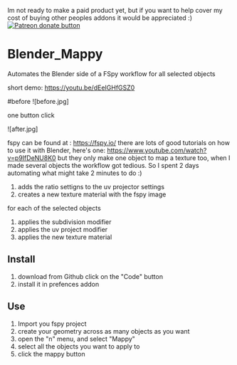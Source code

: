 
Im not ready to make a paid product yet, but if you want to help cover my cost of buying other peoples addons it would be appreciated :) 
<span class="badge-patreon">
<a href="https://www.patreon.com/anthonyaragues" title="Donate to this project using Patreon"><img src="https://img.shields.io/badge/patreon-donate-yellow.svg" alt="Patreon donate button" /></a>
</span>

# Blender_Mappy

Automates the Blender side of a FSpy workflow for all selected objects

short demo: https://youtu.be/dEeIGHfGSZ0

#before
![before.jpg]

one button click

![after.jpg]

fspy can be found at : https://fspy.io/
there are lots of good tutorials on how to use it with Blender, here's one: https://www.youtube.com/watch?v=p9IfDeNU8K0
but they only make one object to map a texture too, when I made several objects the workflow got tedious. So I spent 2 days automating what might take 2 minutes to do :)

1. adds the ratio settigns to the uv projector settings
2. creates a new texture material with the fspy image

for each of the selected objects
1. applies the subdivision modifier
2. applies the uv project modifier
3. applies the new texture material

## Install

1. download from Github click on the "Code" button
2. install it in prefences addon

## Use

1. Import you fspy project
2. create your geometry across as many objects as you want
3. open the "n" menu, and select "Mappy"
4. select all the objects you want to apply to
5. click the mappy button
